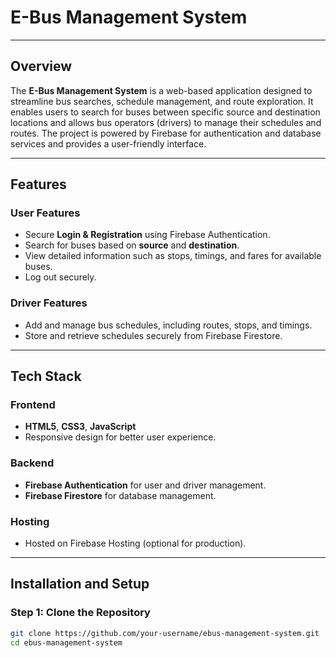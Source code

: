# E-Bus Management System

---

## Overview
The **E-Bus Management System** is a web-based application designed to streamline bus searches, schedule management, and route exploration. It enables users to search for buses between specific source and destination locations and allows bus operators (drivers) to manage their schedules and routes. The project is powered by Firebase for authentication and database services and provides a user-friendly interface.

---

## Features

### User Features
- Secure **Login & Registration** using Firebase Authentication.
- Search for buses based on **source** and **destination**.
- View detailed information such as stops, timings, and fares for available buses.
- Log out securely.

### Driver Features
- Add and manage bus schedules, including routes, stops, and timings.
- Store and retrieve schedules securely from Firebase Firestore.

---

## Tech Stack

### Frontend
- **HTML5**, **CSS3**, **JavaScript**
- Responsive design for better user experience.

### Backend
- **Firebase Authentication** for user and driver management.
- **Firebase Firestore** for database management.

### Hosting
- Hosted on Firebase Hosting (optional for production).

---

## Installation and Setup

### Step 1: Clone the Repository
```bash
git clone https://github.com/your-username/ebus-management-system.git
cd ebus-management-system
